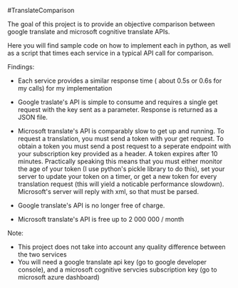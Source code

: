 #TranslateComparison

The goal of this project is to provide an objective comparison between google translate and microsoft cognitive translate APIs.

Here you will find sample code on how to implement each in python, as well as a script that times each service in a typical API call for comparison.

Findings:

 - Each service provides a similar response time ( about 0.5s or 0.6s for my calls) for my implementation

 - Google traslate's API is simple to consume and requires a single get request with the key sent as a parameter. Response is returned as a JSON file.

 - Microsoft translate's API is comparably slow to get up and running. To request a translation, you must send a token with your get request. To obtain
   a token you must send a post request to a seperate endpoint with your subscription key provided as a header. A token expires after 10 minutes. 
   Practically speaking this means that you must either monitor the age of your token (I use python's pickle library to do this), set your server to
   update your token on a timer, or get a new token for every translation request (this will yield a noticable performance slowdown). Microsoft's server
   will reply with xml, so that must be parsed.

- Google translate's API is no longer free of charge.

- Microsoft translate's API is free up to 2 000 000 / month

Note:

- This project does not take into account any quality difference between the two services
- You will need a google translate api key (go to google developer console), and a microsoft cognitive servcies subscription key (go to microsoft azure dashboard)
